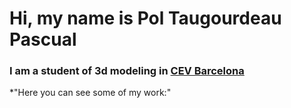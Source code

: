 # Hi, my name is Pol Taugourdeau Pascual 

### I am a student of 3d modeling in [CEV Barcelona](https://www.cevbarcelona.com/)

*"Here you can see some of my work:"


